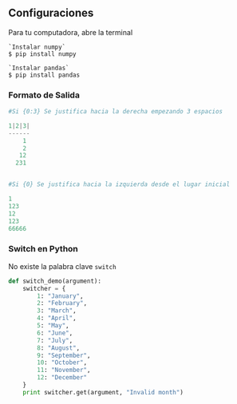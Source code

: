 ## Configuraciones

Para tu computadora, abre la terminal

````shell
`Instalar numpy`
$ pip install numpy

`Instalar pandas`
$ pip install pandas
````



### Formato de Salida

````python
#Si {0:3} Se justifica hacia la derecha empezando 3 espacios

1|2|3|
------
    1
    2
   12
  231


#Si {0} Se justifica hacia la izquierda desde el lugar inicial

1
123
12
123
66666
````



### Switch en Python

No existe la palabra clave `switch`  

````python
def switch_demo(argument):
    switcher = {
        1: "January",
        2: "February",
        3: "March",
        4: "April",
        5: "May",
        6: "June",
        7: "July",
        8: "August",
        9: "September",
        10: "October",
        11: "November",
        12: "December"
    }
    print switcher.get(argument, "Invalid month")   
````

